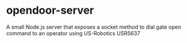 # opendoor-server
A small Node.js server that exposes a socket method to dial gate open command to an operator using US-Robotics USR5637 
